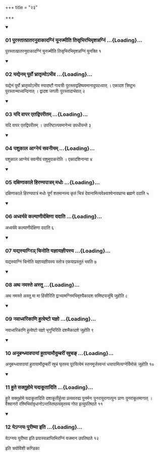 +++
title = "२३"

+++

<div class="js_include" includetitle="true" newlevelforh1="3" unfilled="" url="/vedAH_yajuH/taittirIyam/sUtram/ApastambaH/shrautam/vishvAsa-prastutiH/17/23/01_purastAtprAtaranuvAkAdagniM_yunajmIti_tisRbhirabhimRshannagniM.md">
<details open><summary><h3>01 पुरस्तात्प्रातरनुवाकादग्निं युनज्मीति तिसृभिरभिमृशन्नग्निं ...{Loading}...</h3></summary>

पुरस्तात्प्रातरनुवाकादग्निं युनज्मीति तिसृभिरभिमृशन्नग्निं युनक्ति १
</details>
</div>


<div class="js_include" includetitle="true" newlevelforh1="3" unfilled="" url="/vedAH_yajuH/taittirIyam/sUtram/ApastambaH/shrautam/vishvAsa-prastutiH/17/23/02_yadyenam_pUrvo_bhrAtRvyo-bhIva.md">
<details open><summary><h3>02 यद्येनम् पूर्वो भ्रातृव्योऽभीव ...{Loading}...</h3></summary>

यद्येनं पूर्वो भ्रातृव्योऽभीव स्यादष्टौ गायत्रीः पुरस्ताद्वहिष्पवमानादुपदध्यात् । एकादश त्रिष्टुभः पुरस्तान्माध्यन्दिनात् । द्वादश जगतीः पुरस्तादार्भवात् २
</details>
</div>


<div class="js_include" includetitle="true" newlevelforh1="3" unfilled="" url="/vedAH_yajuH/taittirIyam/sUtram/ApastambaH/shrautam/vishvAsa-prastutiH/17/23/03_yadi_vApara_etadviparItam.md">
<details open><summary><h3>03 यदि वापर एतद्विपरीतम् ...{Loading}...</h3></summary>

यदि वापर एतद्विपरीतम् । उपरिष्टात्पवमानेभ्य उपधीयन्ते ३
</details>
</div>


<div class="js_include" includetitle="true" newlevelforh1="3" unfilled="" url="/vedAH_yajuH/taittirIyam/sUtram/ApastambaH/shrautam/vishvAsa-prastutiH/17/23/04_pashukAla_AgneyaM_savanIyam.md">
<details open><summary><h3>04 पशुकाल आग्नेयं सवनीयम् ...{Loading}...</h3></summary>

पशुकाल आग्नेयं सवनीयं पशुमुपाकरोति । एकादशिनान्वा ४
</details>
</div>


<div class="js_include" includetitle="true" newlevelforh1="3" unfilled="" url="/vedAH_yajuH/taittirIyam/sUtram/ApastambaH/shrautam/vishvAsa-prastutiH/17/23/05_daxiNAkAle_hiraNyapAtram_madhoH.md">
<details open><summary><h3>05 दक्षिणाकाले हिरण्यपात्रम् मधोः ...{Loading}...</h3></summary>

दक्षिणाकाले हिरण्यपात्रं मधोः पूर्णं शतमानस्य कृतं चित्रं देवानामित्यवेक्ष्याश्वेनावघ्राप्य ब्रह्मणे ददाति ५
</details>
</div>


<div class="js_include" includetitle="true" newlevelforh1="3" unfilled="" url="/vedAH_yajuH/taittirIyam/sUtram/ApastambaH/shrautam/vishvAsa-prastutiH/17/23/06_adhvaryave_kalyANIrdaxiNA_dadAti.md">
<details open><summary><h3>06 अध्वर्यवे कल्याणीर्दक्षिणा ददाति ...{Loading}...</h3></summary>

अध्वर्यवे कल्याणीर्दक्षिणा ददाति ६
</details>
</div>


<div class="js_include" includetitle="true" newlevelforh1="3" unfilled="" url="/vedAH_yajuH/taittirIyam/sUtram/ApastambaH/shrautam/vishvAsa-prastutiH/17/23/07_yadyasyAgni~n_chinoti_yajnAyajnIyasya.md">
<details open><summary><h3>07 यद्यस्याग्निञ् चिनोति यज्ञायज्ञीयस्य ...{Loading}...</h3></summary>

यद्यस्याग्निं चिनोति यज्ञायज्ञीयस्य स्तोत्र एकयाप्रस्तुतं भवति ७
</details>
</div>


<div class="js_include" includetitle="true" newlevelforh1="3" unfilled="" url="/vedAH_yajuH/taittirIyam/sUtram/ApastambaH/shrautam/vishvAsa-prastutiH/17/23/08_atha_namaste_astu.md">
<details open><summary><h3>08 अथ नमस्ते अस्तु ...{Loading}...</h3></summary>

अथ नमस्ते अस्तु मा मा हिंसीरिति द्वाभ्यामग्निमभिमृश्यैकादश समिष्टयजूंषि जुहोति ८
</details>
</div>


<div class="js_include" includetitle="true" newlevelforh1="3" unfilled="" url="/vedAH_yajuH/taittirIyam/sUtram/ApastambaH/shrautam/vishvAsa-prastutiH/17/23/09_navAdhvarikANi_hutveShTo_yajno.md">
<details open><summary><h3>09 नवाध्वरिकाणि हुत्वेष्टो यज्ञो ...{Loading}...</h3></summary>

नवाध्वरिकाणि हुत्वेष्टो यज्ञो भृगुभिरिति दशमैकादशे जुहोति ९
</details>
</div>


<div class="js_include" includetitle="true" newlevelforh1="3" unfilled="" url="/vedAH_yajuH/taittirIyam/sUtram/ApastambaH/shrautam/vishvAsa-prastutiH/17/23/10_anUbandhyAvapAyAM_hutAyAmaudumbarIM_srucha~N.md">
<details open><summary><h3>10 अनूबन्ध्यावपायां हुतायामौदुम्बरीं स्रुचङ् ...{Loading}...</h3></summary>

अनूबन्ध्यावपायां हुतायामौदुम्बरीं स्रुचं घृतस्य पूरयित्वेमं स्तनमूर्जस्वन्तं धयापामित्यग्नेर्विमोकं जुहोति १०
</details>
</div>


<div class="js_include" includetitle="true" newlevelforh1="3" unfilled="" url="/vedAH_yajuH/taittirIyam/sUtram/ApastambaH/shrautam/vishvAsa-prastutiH/17/23/11_hute_saktuhome_yadAkUtAditi.md">
<details open><summary><h3>11 हुते सक्तुहोमे यदाकूतादिति ...{Loading}...</h3></summary>

हुते सक्तुहोमे यदाकूतादिति दशाकूतीर्हुत्वा प्रत्यवरुह्य पुनर्मनः पुनरायुरागात्पुनः प्राणः पुनराकूतमागात् । वैश्वानरो रश्मिभिर्वावृधानोऽन्तस्तिष्ठत्वमृतस्य गोपा इत्युपतिष्ठते ११
</details>
</div>


<div class="js_include" includetitle="true" newlevelforh1="3" unfilled="" url="/vedAH_yajuH/taittirIyam/sUtram/ApastambaH/shrautam/vishvAsa-prastutiH/17/23/12_ye-gnayaH_purIShyA_iti.md">
<details open><summary><h3>12 येऽग्नयः पुरीष्या इति ...{Loading}...</h3></summary>

येऽग्नयः पुरीष्या इति प्रयास्यन्नाप्तिभिरग्निं यजमान उपतिष्ठते १२
</details>
</div>



  
इति त्रयोविंशी कण्डिका 
